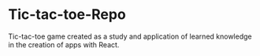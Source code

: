 # Tic-tac-toe-Repo
Tic-tac-toe game created as a study and application of learned knowledge in the creation of apps with React.
